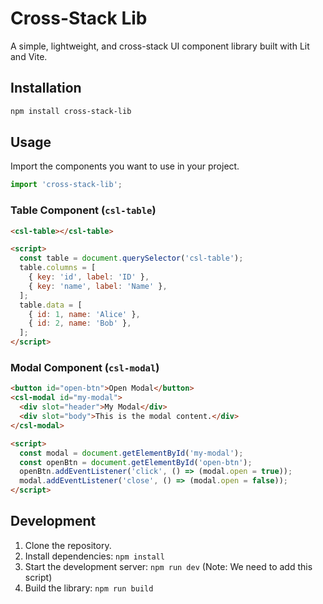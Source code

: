 # Cross-Stack Lib

A simple, lightweight, and cross-stack UI component library built with Lit and Vite.

## Installation

```bash
npm install cross-stack-lib
```

## Usage

Import the components you want to use in your project.

```javascript
import 'cross-stack-lib';
```

### Table Component (`csl-table`)

```html
<csl-table></csl-table>

<script>
  const table = document.querySelector('csl-table');
  table.columns = [
    { key: 'id', label: 'ID' },
    { key: 'name', label: 'Name' },
  ];
  table.data = [
    { id: 1, name: 'Alice' },
    { id: 2, name: 'Bob' },
  ];
</script>
```

### Modal Component (`csl-modal`)

```html
<button id="open-btn">Open Modal</button>
<csl-modal id="my-modal">
  <div slot="header">My Modal</div>
  <div slot="body">This is the modal content.</div>
</csl-modal>

<script>
  const modal = document.getElementById('my-modal');
  const openBtn = document.getElementById('open-btn');
  openBtn.addEventListener('click', () => (modal.open = true));
  modal.addEventListener('close', () => (modal.open = false));
</script>
```

## Development

1.  Clone the repository.
2.  Install dependencies: `npm install`
3.  Start the development server: `npm run dev` (Note: We need to add this script)
4.  Build the library: `npm run build`
